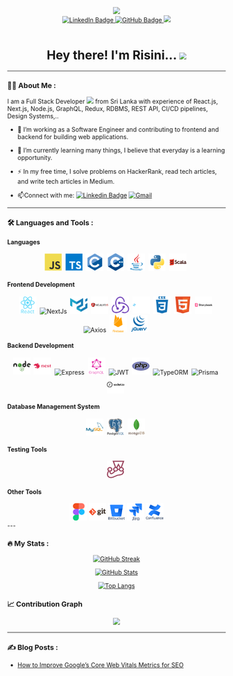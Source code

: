 <div id="header" align="center">
  <img src="https://media.giphy.com/media/M9gbBd9nbDrOTu1Mqx/giphy.gif" width="100"/>

  <div id="badges" align="center">
    <a href="https://www.linkedin.com/in/risinipiyathma/">
      <img src="https://img.shields.io/badge/LinkedIn-blue?style=for-the-badge&logo=linkedin&logoColor=white" alt="LinkedIn           Badge"/>
    </a>
    <a href="https://github.com/Risini1998">
      <img src="https://img.shields.io/badge/Github-green?style=for-the-badge&logo=github&logoColor=white" alt="GitHub Badge"/>
    </a>
    <a href="https://www.hackerrank.com/profile/risinipiyathma">
      <img src="https://img.shields.io/badge/-Hackerrank-2EC866?style=for-the-badge&logo=HackerRank&logoColor=white"/>
    </a>
  </div>
  <img src="https://komarev.com/ghpvc/?username=Risini1998&style=flat-square&color=blue" alt=""/>  
  <h1>
    Hey there! I'm Risini...
    <img src="https://media.giphy.com/media/hvRJCLFzcasrR4ia7z/giphy.gif" width="30px"/>
  </h1>
</div>

---

### :woman_technologist: About Me :
I am a Full Stack Developer <img src="https://media.giphy.com/media/WUlplcMpOCEmTGBtBW/giphy.gif" width="30"> from Sri Lanka  with experience of React.js, Next.js, Node.js, GraphQL, Redux, RDBMS, REST API, CI/CD pipelines, Design Systems,..
- :telescope: I’m working as a Software Engineer and contributing to frontend and backend for building web applications.
  
- :seedling:  I’m currently learning many things, I believe that everyday is a learning opportunity.
  
- :zap: In my free time, I solve problems on HackerRank, read tech articles, and write tech articles in Medium.

- :mailbox:Connect with me:  [![Linkedin Badge](https://img.shields.io/badge/LinkedIn-blue?style=for-the-badge&logo=linkedin&logoColor=white)](https://www.linkedin.com/in/risinipiyathma/)
  [![Gmail](https://img.shields.io/badge/Gmail-D14836?style=for-the-badge&logo=gmail&logoColor=white)](mailto:risinipiyathma1998@gmail.com)

---

### :hammer_and_wrench: Languages and Tools :
#### Languages
<div align = "center">
  <img src="https://github.com/devicons/devicon/blob/master/icons/javascript/javascript-original.svg" title="JavaScript" alt="JavaScript" width="40" height="40"/>&nbsp;
  <img src="https://github.com/devicons/devicon/blob/master/icons/typescript/typescript-original.svg" title="Typescript" alt="TypeScript" width="40" height="40"/>&nbsp;
  <img src="https://github.com/devicons/devicon/blob/master/icons/c/c-original.svg" title="C" alt="C" width="40" height="40"/>&nbsp;
  <img src="https://github.com/devicons/devicon/blob/master/icons/cplusplus/cplusplus-original.svg" title="C++" alt="C++" width="40" height="40"/>&nbsp;
  <img src="https://github.com/devicons/devicon/blob/master/icons/java/java-original.svg" title="Java" alt="Java" width="40" height="40"/>&nbsp;
  <img src="https://github.com/devicons/devicon/blob/master/icons/python/python-original.svg" title="Python" alt="Python" width="40" height="40"/>&nbsp;
  <img src="https://github.com/devicons/devicon/blob/master/icons/scala/scala-original-wordmark.svg" title="Scala" alt="Scala" width="40" height="40"/>&nbsp;
</div>


#### Frontend Development
<div align = "center">
  <img src="https://github.com/devicons/devicon/blob/master/icons/react/react-original-wordmark.svg" title="React" alt="React" width="40" height="40"/>&nbsp;
  <img src="https://i.pinimg.com/736x/4a/2b/e7/4a2be73b1e2efb44355436c40bf496dd.jpg" title="NextJs" alt="NextJs" width="50" height="40"/>&nbsp;
  <img src="https://github.com/devicons/devicon/blob/master/icons/materialui/materialui-original.svg" title="Material UI" alt="Material UI" width="40" height="40"/>&nbsp;
  <img src="https://github.com/devicons/devicon/blob/master/icons/angularjs/angularjs-original-wordmark.svg" title="Angular" alt="Angular" width="40" height="40"/>&nbsp;
  <img src="https://github.com/devicons/devicon/blob/master/icons/redux/redux-original.svg" title="Redux" alt="Redux " width="40" height="40"/>&nbsp;
  <img src="https://github.com/devicons/devicon/blob/master/icons/tailwindcss/tailwindcss-original-wordmark.svg" title="TailwindCSS" alt="TailwindCSS" width="40" height="40"/>&nbsp;
  <img src="https://github.com/devicons/devicon/blob/master/icons/css3/css3-plain-wordmark.svg"  title="CSS" alt="CSS" width="40" height="40"/>&nbsp;
  <img src="https://github.com/devicons/devicon/blob/master/icons/html5/html5-original.svg" title="HTML5" alt="HTML" width="40" height="40"/>&nbsp;
  <img src="https://github.com/devicons/devicon/blob/master/icons/storybook/storybook-original-wordmark.svg" title="Storybook" alt="Storybook" width="40" height="40"/>&nbsp;
  <img src="https://logowik.com/content/uploads/images/axios3626.jpg" title="Axios" alt="Axios" width="40" height="40"/>&nbsp;
  <img src="https://github.com/devicons/devicon/blob/master/icons/firebase/firebase-plain-wordmark.svg" title="Firebase" alt="Firebase" width="40" height="40"/>&nbsp;
  <img src="https://github.com/devicons/devicon/blob/master/icons/jquery/jquery-plain-wordmark.svg"  title="JQuery" alt="JQuery" width="40" height="40"/>&nbsp;
</div>


#### Backend Development
<div align = "center">
  <img src="https://github.com/devicons/devicon/blob/master/icons/nodejs/nodejs-original-wordmark.svg" title="NodeJS" alt="NodeJS" width="40" height="40"/>&nbsp;
  <img src="https://github.com/devicons/devicon/blob/master/icons/nestjs/nestjs-plain-wordmark.svg" title="NestJS" alt="NestJS" width="40" height="40"/>&nbsp;
  <img src="https://www.vectorlogo.zone/logos/expressjs/expressjs-ar21.png" title="Express" alt="Express" width="50" height="40"/>&nbsp;
  <img src="https://github.com/devicons/devicon/blob/master/icons/graphql/graphql-plain-wordmark.svg" title="GraphQL" alt="GraphQL" width="40" height="40"/>&nbsp;
  <img src="https://jwt.io/img/logo-asset.svg" title="JWT" alt="JWT" width="40" height="40"/>&nbsp;
  <img src="https://github.com/devicons/devicon/blob/master/icons/php/php-original.svg" title="PHP" alt="PHP" width="40" height="40"/>&nbsp;
  <img src="https://encrypted-tbn0.gstatic.com/images?q=tbn:ANd9GcT2e8wBbSpd-e4RJmsEVKIT3r5ooDrsCTKtnkJ3u-KnNyetV3UUM5ySeXvjkIp-cekBbPA&usqp=CAU" title="TypeORM" alt="TypeORM" width="40" height="40"/>&nbsp;
  <img src="https://miro.medium.com/v2/resize:fit:866/0*VRlI0n8V_zvnoKpB.jpg" title="Prisma" alt="Prisma" width="40" height="40"/>&nbsp;
  <img src="https://github.com/devicons/devicon/blob/master/icons/socketio/socketio-original-wordmark.svg" title="Socket.io" alt="Socket.io" width="40" height="40"/>&nbsp;
</div>


#### Database Management System
<div align = "center">
  <img src="https://github.com/devicons/devicon/blob/master/icons/mysql/mysql-original-wordmark.svg" title="MySQL"  alt="MySQL" width="40" height="40"/>&nbsp; 
  <img src="https://github.com/devicons/devicon/blob/master/icons/postgresql/postgresql-original-wordmark.svg" title="PostgreSQL"  alt="PostgreSQL" width="40" height="40"/>&nbsp;
  <img src="https://github.com/devicons/devicon/blob/master/icons/mongodb/mongodb-original-wordmark.svg" title="MongoDB"  alt="MongoDB" width="40" height="40"/>&nbsp;
</div>


#### Testing Tools
<div align = "center">
  <img src="https://github.com/devicons/devicon/blob/master/icons/jest/jest-plain.svg" title="Jest"  alt="Jest" width="40" height="40"/>&nbsp;
</div>


#### Other Tools
<div align = "center">
  <img src="https://github.com/devicons/devicon/blob/master/icons/figma/figma-original.svg" title="Figma" \*\*alt="Figma" width="40" height="40"/>
  <img src="https://github.com/devicons/devicon/blob/master/icons/git/git-original-wordmark.svg" title="Git" \*\*alt="Git" width="40" height="40"/>
  <img src="https://github.com/devicons/devicon/blob/master/icons/bitbucket/bitbucket-original-wordmark.svg" title="Bitbucket" \*\*alt="Bitbucket" width="40" height="40"/>
  <img src="https://github.com/devicons/devicon/blob/master/icons/jira/jira-original-wordmark.svg" title="Jira" \*\*alt="Jira" width="40" height="40"/>
  <img src="https://github.com/devicons/devicon/blob/master/icons/confluence/confluence-original-wordmark.svg" title="Confluence" \*\*alt="Confluence" width="40" height="40"/>
</div>
---

### :fire: My Stats :
<div align="center">

  [![GitHub Streak](http://github-readme-streak-stats.herokuapp.com?user=Risini1998&theme=dark&background=000000)](https://github.com/Risini1998)
  
  [![GitHub Stats](https://github-readme-stats.vercel.app/api?username=Risini1998&count_private=true&show_icons=true&theme=dark&background=000000)](https://github.com/Risini1998)

  [![Top Langs](https://github-readme-stats.vercel.app/api/top-langs/?username=Risini1998&layout=compact&theme=vision-friendly-dark)](https://github.com/Risini1998)
</div>

<!--Contribution Graph-->
### 📈 Contribution Graph
<div align="center">
    <img src="https://github-readme-activity-graph.vercel.app/graph?username=Risini1998&bg_color=011627&color=ffffff&line=fc6f03&point=ffeb95&area=true&hide_border=false" border-radius="15">
</div>

---

### :writing_hand: Blog Posts :
- [How to Improve Google’s Core Web Vitals Metrics for SEO](https://medium.com/@risinipiyathma1998/how-to-improve-googles-core-web-vitals-metrics-for-seo-0dcc730a6f6a)
